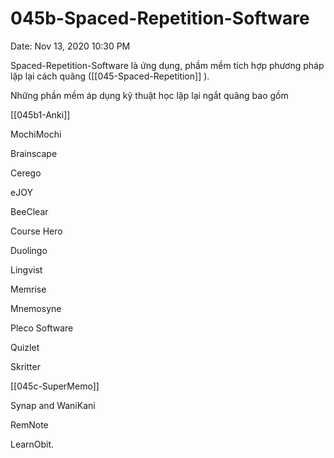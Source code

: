 # 045b-Spaced-Repetition-Software

Date: Nov 13, 2020 10:30 PM

Spaced-Repetition-Software là ứng dụng, phầm mềm tích hợp phương pháp lặp lại cách quãng ([[045-Spaced-Repetition]] ). 

Những phần mềm áp dụng kỹ thuật học lặp lại ngắt quãng bao gồm 

[[045b1-Anki]]

MochiMochi

Brainscape

Cerego

eJOY

BeeClear

Course Hero

Duolingo

Lingvist

Memrise

Mnemosyne

Pleco Software

Quizlet

Skritter

[[045c-SuperMemo]] 

Synap and WaniKani

RemNote

LearnObit.